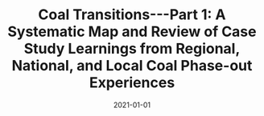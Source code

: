 ---
title: "Coal Transitions---Part 1: A Systematic Map and Review of Case Study Learnings from Regional, National, and Local Coal Phase-out Experiences"
collection: publications
permalink: /publications/13
date: 2021-01-01
venue: "Environmental Research Letters"
citation: "Diluiso, Francesca, Walk, Paula, Manych, Niccolò, Cerutti, Nicola, Chipiga, Vladislav, Workman, Annabelle, Ayas, Ceren, Cui, Ryna Yiyun, Cui, Diyang, Song, Kaihui, Banisch, Lucy A., Moretti, Nikolaj, <b>Callaghan, Max W.</b>, Clarke, Leon, Creutzig, Felix, Hilaire, Jérôme, Jotzo, Frank, Kalkuhl, Matthias, Lamb, William F., Löschel, Andreas, Müller-Hansen, Finn, Nemet, Gregory F., Oei, Pao-Yu, Sovacool, Benjamin K., Steckel, Jan C., Thomas, Sebastian, Wiseman, John, Minx, Jan C.. (2021). &quot;Coal Transitions---Part 1: A Systematic Map and Review of Case Study Learnings from Regional, National, and Local Coal Phase-out Experiences.&quot; <i>Environmental Research Letters</i>. 16(11)."
doi: "10.1088/1748-9326/ac1b58"
---